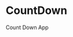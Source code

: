 # CountDown
 Count Down App
     
          
                                                      
                                                                   
                                                        
                                            
                                          
                   
          
            
    
 
   
